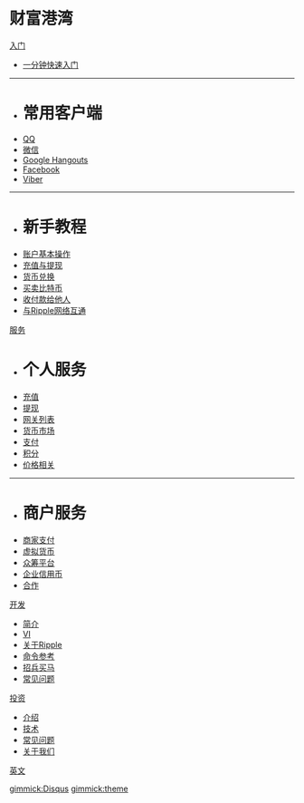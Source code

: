 # 财富港湾

[入门]()

  * [一分钟快速入门](start.md)
  - - - -

  * # 常用客户端
  * [QQ](qq.md)
  * [微信](weixin.md)
  * [Google Hangouts](google.md)
  * [Facebook](facebook.md)
  * [Viber](Viber.md)
  - - - -

  * # 新手教程
  * [账户基本操作](account.md)
  * [充值与提现](move.md)
  * [货币兑换](market.md)
  * [买卖比特币](bitcoin.md)
  * [收付款给他人](payment.md)
  * [与Ripple网络互通](ripple.md)


[服务]()

  * # 个人服务
  * [充值](deposit.md)
  * [提现](withdrawl.md)
  * [网关列表](gateways.cn.md)
  * [货币市场](exchange.md)
  * [支付](payment.md)
  * [积分](points.md)
  * [价格相关](pricing.md)
  - - - -

  * # 商户服务
  * [商家支付](payment.md)
  * [虚拟货币](digicoins.md)
  * [众筹平台](crowdfunding.md)
  * [企业信用币](ved.md)
  * [合作](partner.md)

[开发]()

  * [简介](dev.md)
  * [VI](vi.md)
  * [关于Ripple](ripple.md)
  * [命令参考](using.md)
  * [招兵买马](tasks.md)
  * [常见问题](faq.md)
  

[投资]()

  * [介绍](invest.md)
  * [技术](tech.md)
  * [常见问题](faq.md)
  * [关于我们](about.md)

[英文](index.html#!index.md)

[gimmick:Disqus](markdowniowiki)
[gimmick:theme](cerulean)
